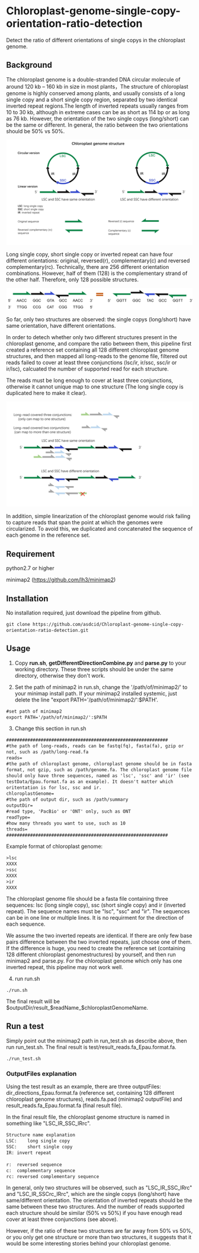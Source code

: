 # Chloroplast-genome-single-copy-orientation-ratio-detection
Detect the ratio of different orientations of single copys in the chloroplast genome. 


## Background
The chloroplast genome is a double-stranded DNA circular molecule of around 120 kb – 160 kb in size in most plants，The structure of chloroplast genome is highly conserved among plants, and usually consists of a long single copy and a short single copy region, separated by two identical inverted repeat regions.The length of inverted repeats usually ranges from 10 to 30 kb, although in extreme cases can be as short as 114 bp or as long as 76 kb. However, the orientation of the two single copys (long/short) can be the same or different. In general, the ratio between the two orientations should be 50% vs 50%. 
<p>
  <img src="https://github.com/asdcid/figures/blob/master/Chloroplast-genome-single-copy-orientation-ratio-detection/orientation.jpg" />
 </p>

Long single copy, short single copy or inverted repeat can have four different orientations: original, reversed(r), complementary(c) and reversed complementary(rc). Technically, there are 256 different orientation combinations. However, half of them (128) is the complementary strand of the other half. Therefore, only 128 possible structures.
<p>
  <img src="https://github.com/asdcid/figures/blob/master/Chloroplast-genome-single-copy-orientation-ratio-detection/equal_structure.png" />
 </p>


So far, only two structures are observed: the single copys (long/short) have same orientation, have different orientations.  

In order to detech whether only two different structures present in the chloroplast genome, and compare the ratio between them, this pipeline first created a reference set containing all 128 different  chloroplast genome structures, and then mapped all long-reads to the genome file, filtered out reads failed to cover at least three conjunctions (lsc/ir, ir/ssc, ssc/ir or ir/lsc), calcuated the number of supported read for each structure.

The reads must be long enough to cover at least three conjunctions, otherwise it cannot unique map to one structure (The long single copy is duplicated here to make it clear).
<p>
  <img src="https://github.com/asdcid/figures/blob/master/Chloroplast-genome-single-copy-orientation-ratio-detection/three_conjunction.jpg" />
 </p>

In addition, simple linearization of the chloroplast genome would risk failing to capture reads that span the point at which the genomes were circularized. To avoid this, we duplicated and concatenated the sequence of each genome in the reference set.


## Requirement
python2.7 or higher

minimap2 (https://github.com/lh3/minimap2)


## Installation
No installation required, just download the pipeline from github.
```
git clone https://github.com/asdcid/Chloroplast-genome-single-copy-orientation-ratio-detection.git
```

## Usage
1. Copy **run.sh**, **getDifferentDirectionCombine.py** and **parse.py** to your working directory. These three scripts should be under the same directory, otherwise they don't work.

2. Set the path of minimap2 in run.sh, change the '/path/of/minimap2/' to your minimap install path. If your minimap2 installed systemic, just delete the line "export PATH='/path/of/minimap2/':$PATH'.   
```
#set path of minimap2
export PATH='/path/of/minimap2/':$PATH
```
3. Change this section in run.sh
```
#############################################################
#the path of long-reads, reads can be fastq(fq), fasta(fa), gzip or not, such as /path/long-read.fa
reads=
#the path of chloroplast genome, chloroplast genome should be in fasta format, not gzip, such as /path/genome.fa. The chloroplast genome file should only have three sequences, named as 'lsc', 'ssc' and 'ir' (see testData/Epau.format.fa as an example). It doesn't matter which oritentation is for lsc, ssc and ir.
chloroplastGenome=
#the path of output dir, such as /path/summary
outputDir=
#read type, 'PacBio' or 'ONT' only, such as ONT
readType=
#how many threads you want to use, such as 10
threads=
#############################################################
```

Example format of chloroplast genome:
```
>lsc
XXXX
>ssc
XXXX
>ir
XXXX
```

The chloroplast genome file should be a fasta file containing three sequences: lsc (long single copy), ssc (short single copy) and ir (inverted repeat). The sequence names must be "lsc", "ssc" and "ir". The sequences can be in one line or multiple lines. It is no requirment for the direction of each sequence.

We assume the two inverted repeats are identical. If there are only few base pairs difference between the two inverted repeats, just choose one of them. If the difference is huge, you need to create the reference set (containing 128 different chloroplast genomestructures) by yourself, and then run minimap2 and parse.py. For the chloroplast genome which only has one inverted repeat, this pipeline may not work well.


4. run run.sh
```
./run.sh
```
The final result will be $outputDir/result_$readName_$chloroplastGenomeName.

## Run a test
Simply point out the minimap2 path in run_test.sh as describe above, then run run_test.sh. The final result is test/result_reads.fa_Epau.format.fa.
```
./run_test.sh
```

### OutputFiles explanation
Using the test result as an example, there are three outputFiles: dir_directions_Epau.format.fa (reference set, containing 128 different chloroplast genome structures), reads.fa.pad (minimap2 outputFile) and result_reads.fa_Epau.format.fa (final result file).

In the final result file, the chloroplast genome structure is named in something like "LSC_IR_SSC_IRrc".
```
Structure name explanation
LSC:    long single copy
SSC:    short single copy
IR: invert repeat

r:  reversed sequence
c:  complementary sequence
rc: reversed complementary sequence
```

In general, only two structures will be observed, such as "LSC_IR_SSC_IRrc" and "LSC_IR_SSCrc_IRrc", which are the single copys (long/short) have same/different orientation. The orientation of inverted repeats should be the same between these two structures. And the number of reads supported each structure should be similar (50% vs 50%) if you have enough read cover at least three conjunctions (see above).

However, if the ratio of these two structures are far away from 50% vs 50%, or you only get one structure or more than two structures, it suggests that it would be some interesting stories behind your chloroplast genome.

